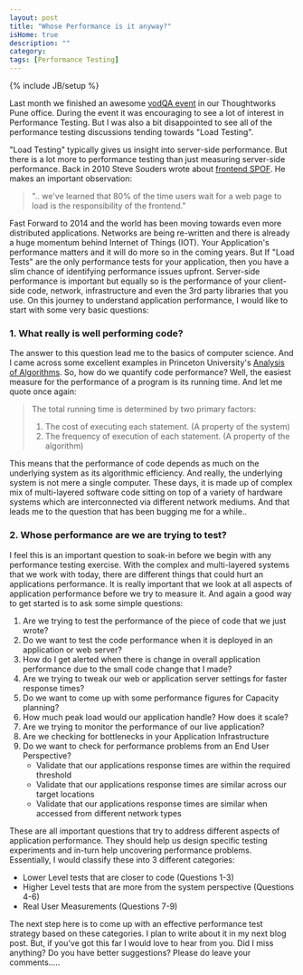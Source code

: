 ```yaml
---
layout: post
title: "Whose Performance is it anyway?"
isHome: true
description: ""
category: 
tags: [Performance Testing]
---
```

{% include JB/setup %}


Last month we finished an awesome [vodQA event](http://www.thoughtworks.com/insights/blog/vodqa-shots-pune-roundup) in our Thoughtworks Pune office.
During the event it was encouraging to see a lot of interest in Performance Testing.
But I was also a bit disappointed to see all of the performance testing discussions tending towards "Load Testing".

"Load Testing" typically gives us insight into server-side performance. But there is a lot more to performance testing than just measuring server-side performance.
Back in 2010 Steve Souders wrote about [frontend SPOF](http://www.stevesouders.com/blog/2010/06/01/frontend-spof/). He makes an important observation:

> ".. we've learned that 80% of the time users wait for a web page to load is the responsibility of the frontend."

Fast Forward to 2014 and the world has been moving towards even more distributed applications. Networks are being re-written and there is already a huge momentum behind Internet of Things (IOT).
Your Application's performance matters and it will do more so in the coming years. But If "Load Tests" are the only performance tests for your application, then you have a slim chance of identifying performance issues upfront.
Server-side performance is important but equally so is the performance of your client-side code, network, infrastructure and even the 3rd party libraries that you use.
On this journey to understand application performance, I would like to start with some very basic questions:

### 1. What really is well performing code?
The answer to this question lead me to the basics of computer science. And I came across some excellent examples in Princeton University's [Analysis of Algorithms](http://introcs.cs.princeton.edu/java/41analysis/).
So, how do we quantify code performance? Well, the easiest measure for the performance of a program is its running time. And let me quote once again:

> The total running time is determined by two primary factors:
>
>    1. The cost of executing each statement. (A property of the system)
>    2. The frequency of execution of each statement. (A property of the algorithm)

This means that the performance of code depends as much on the underlying system as its algorithmic efficiency.
And really, the underlying system is not mere a single computer. These days, it is made up of complex mix of multi-layered software code sitting on top of a variety of hardware systems which are interconnected via different network mediums.
And that leads me to the question that has been bugging me for a while..

### 2. Whose performance are we are trying to test?
I feel this is an important question to soak-in before we begin with any performance testing exercise.
With the complex and multi-layered systems that we work with today, there are different things that could hurt an applications performance.
It is really important that we look at all aspects of application performance before we try to measure it. And again a good way to get started is to ask some simple questions:

1. Are we trying to test the performance of the piece of code that we just wrote?
2. Do we want to test the code performance when it is deployed in an application or web server?
3. How do I get alerted when there is change in overall application performance due to the small code change that I made?
4. Are we trying to tweak our web or application server settings for faster response times?
5. Do we want to come up with some performance figures for Capacity planning?
6. How much peak load would our application handle? How does it scale?
7. Are we trying to monitor the performance of our live application?
8. Are we checking for bottlenecks in your Application Infrastructure
9. Do we want to check for performance problems from an End User Perspective?
    - Validate that our applications response times are within the required threshold
    - Validate that our applications response times are similar across our target locations
    - Validate that our applications response times are similar when accessed from different network types

These are all important questions that try to address different aspects of application performance.
They should help us design specific testing experiments and in-turn help uncovering performance problems.
Essentially, I would classify these into 3 different categories:

  - Lower Level tests that are closer to code (Questions 1-3)
  - Higher Level tests that are more from the system perspective (Questions 4-6)
  - Real User Measurements (Questions 7-9)

The next step here is to come up with an effective performance test strategy based on these categories. I plan to write about it in my next blog post.
But, if you've got this far I would love to hear from you. Did I miss anything? Do you have better suggestions?
Please do leave your comments.....


